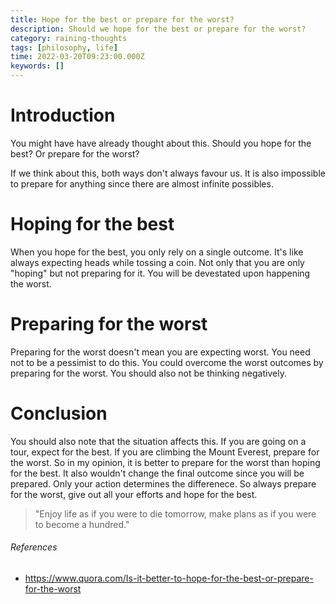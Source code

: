 ```yaml
---
title: Hope for the best or prepare for the worst?
description: Should we hope for the best or prepare for the worst?
category: raining-thoughts
tags: [philosophy, life]
time: 2022-03-20T09:23:00.000Z
keywords: []
---
```


# Introduction

You might have have already thought about this. Should you hope for the best? Or prepare for the worst?

If we think about this, both ways don't always favour us. It is also impossible to prepare for anything since there are almost infinite possibles.

# Hoping for the best

When you hope for the best, you only rely on a single outcome. It's like always expecting heads while tossing a coin. Not only that you are only "hoping" but not preparing for it. You will be devestated upon happening the worst.

# Preparing for the worst

Preparing for the worst doesn't mean you are expecting worst. You need not to be a pessimist to do this. You could overcome the worst outcomes by preparing for the worst. You should also not be thinking negatively.

# Conclusion

You should also note that the situation affects this. If you are going on a tour, expect for the best. If you are climbing the Mount Everest, prepare for the worst. So in my opinion, it is better to prepare for the worst than hoping for the best. It also wouldn't change the final outcome since you will be prepared. Only your action determines the differenece. So always prepare for the worst, give out all your efforts and hope for the best.

> "Enjoy life as if you were to die tomorrow, make plans as if you were to become a hundred."

###### References

- https://www.quora.com/Is-it-better-to-hope-for-the-best-or-prepare-for-the-worst
